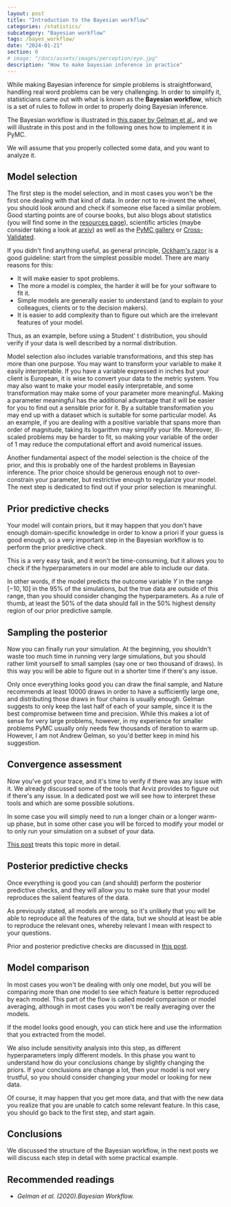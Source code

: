 ```yaml
---
layout: post
title: "Introduction to the Bayesian workflow"
categories: /statistics/
subcategory: "Bayesian workflow"
tags: /bayes_workflow/
date: "2024-01-21"
section: 0
# image: "/docs/assets/images/perception/eye.jpg"
description: "How to make bayesian inference in practice"
---
```


While making Bayesian inference for simple problems is straightforward,
handling real word problems can be very challenging.
In order to simplify it, statisticians came out with what is known as the
**Bayesian workflow**, which is a set of rules to follow in order to
properly doing Bayesian inference.

The Bayesian workflow is illustrated in [this paper by Gelman et al.](http://www.stat.columbia.edu/~gelman/research/unpublished/Bayesian_Workflow_article.pdf),
and we will illustrate in this post and in the following ones how to implement
it in PyMC.

We will assume that you properly collected some data, and you want to analyze it.

## Model selection

The first step is the model selection, and in most cases you won't be
the first one dealing with that kind of data.
In order not to re-invent the wheel, you should look around and check if someone
else faced a similar problem. Good starting points are of course books,
but also blogs about statistics
(you will find some in the [resources page](/links)),
scientific articles (maybe consider taking a look at [arxiv](https://arxiv.org/)) as well as the [PyMC gallery](https://www.pymc.io/projects/examples/en/latest/gallery.html) or [Cross-Validated](https://stats.stackexchange.com/).

If you didn't find anything useful, as general principle, [Ockham's razor](https://en.wikipedia.org/wiki/Occam%27s_razor) is a good guideline: start from the
simplest possible model.
There are many reasons for this:
- It will make easier to spot problems.
- The more a model is complex, the harder it will be for your software to fit it.
- Simple models are generally easier to understand (and to explain to your colleagues, clients or to the decision makers).
- It is easier to add complexity than to figure out which are the irrelevant features of your model.

Thus, as an example, before using a Student' t distribution, you should verify
if your data is well described by a normal distribution.

Model selection also includes variable transformations, and this step has more than
one purpose.
You may want to transform your variable to make it easily interpretable.
If you have a variable expressed in inches but your client is European, it is wise
to convert your data to the metric system.
You may also want to make your model easily interpretable, and
some transformation may make some of your parameter more meaningful.
Making a parameter meaningful has the additional advantage that it will
be easier for you to find out a sensible prior for it.
By a suitable transformation you may end up with a dataset which is
suitable for some particular model.
As an example, if you are dealing with a positive variable that spans
more than order of magnitude, taking its logarithm may simplify your life.
Moreover, ill-scaled problems may be harder to fit, so making your
variable of the order of 1 may reduce the computational effort and avoid numerical
issues.

Another fundamental aspect of the model selection is the choice of the prior,
and this is probably one of the hardest problems in Bayesian inference.
The prior choice should be generous enough not to over-constrain your
parameter, but restrictive enough to regularize your model.
The next step is dedicated to find out if your prior selection
is meaningful.

## Prior predictive checks

Your model will contain priors, but it may happen that you don't
have enough domain-specific
knowledge in order to know a priori if your guess is good enough,
so a very important step in the Bayesian workflow is to perform the
prior predictive check.

This is a very easy task, and it won't be time-consuming,
but it allows you to check if the hyperparameters in our model
are able to include our data. 

In other words, if the model predicts the outcome variable $Y$ in the range $[-10, 10]$ 
in the 95% of the simulations, but the true data are outside of this range, than you
should consider changing the hyperparameters.
As a rule of thumb, at least the 50% of the data should fall in the 50% highest density region of our prior predictive sample.

## Sampling the posterior

Now you can finally run your simulation. At the beginning, you shouldn't waste
too much time in running very large simulations, but you should rather limit
yourself to small samples (say one or two thousand of draws).
In this way you will be able to figure out in a shorter time if there's any issue.

Only once everything looks good you can draw the final sample,
and Nature recommends at least 10000 draws in order to have a sufficiently large one,
and distributing those draws in four chains is usually enough. 
Gelman suggests to only keep the last half of each of your sample,
since it is the best compromise between time and precision.
While this makes a lot of sense for very large problems, however,
in my experience for smaller problems PyMC usually only needs few thousands of iteration
to warm up.
However, I am not Andrew Gelman, so you'd better keep in mind his suggestion.

## Convergence assessment

Now you've got your trace, and it's time to verify if there was any issue with it.
We already discussed some of the tools that Arviz provides to figure
out if there's any issue. In a dedicated post we will see how to interpret
these tools and which are some possible solutions.

In some case you will simply need to run a longer chain or a longer warm-up
phase, but in some other case you will be forced to modify your model
or to only run your simulation on a subset of your data.

[This post](/statistics/trace_inspection) treats this topic more
in detail.

## Posterior predictive checks

Once everything is good you can (and should) perform the posterior predictive checks,
and they will allow you to make sure that your model reproduces
the salient features of the data.

As previously stated, all models are wrong, so it's unlikely that you will be able
to reproduce all the features of the data, 
but we should at least be able to reproduce the relevant ones,
whereby relevant I mean with respect to your questions.

Prior and posterior predictive checks
are discussed in [this post](/statistics/predictive_checks).

## Model comparison

In most cases you won't be dealing with only one model,
but you will be comparing more than one model to see which feature
is better reproduced by each model.
This part of the flow is called model comparison or model averaging,
although in most cases you won't be really averaging over the models.

If the model looks good enough, you can stick here and use the information
that you extracted from the model.

We also include sensitivity analysis into this step, as different
hyperparameters imply different models.
In this phase you want to understand how do your conclusions
change by slightly changing the priors.
If your conclusions are change a lot, then your model is not very trustful,
so you should consider changing your model or looking for new data.

Of course, it may happen that you get more data,
and that with the new data you realize that you are unable to catch some
relevant feature.
In this case, you should go back to the first step, and start again.

## Conclusions

We discussed the structure of the Bayesian workflow, in the next posts
we will discuss each step in detail with some practical example.


## Recommended readings
- <cite>Gelman et al. (2020).Bayesian Workflow.
</cite>
